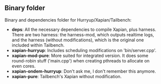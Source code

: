 ## Binary folder
Binary and dependencies folder for Hurryup/Xapian/Tailbench:
* **deps**: All the necessary dependencies to compile Xapian, plus harness. There are two harness: the harness-mod, which outputs realtime logs, and the harness (without modifications), which is the original one included within Tailbench.
* **xapian-hurryup**: Includes scheduling modifications on 'bin/server.cpp'.
* **xapian-mod-pure**: More suited for integrated version. It does some round-robin stuff ('main.cpp') when creating pthreads to allocate on even cores.
* **xapian-ondem-hurryup**: Don't ask me, I don't remember this anymore.
* **xapian-pure**: Tailbench's Xapian without modification.
